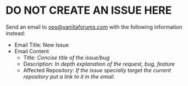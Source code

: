 # DO NOT CREATE AN ISSUE HERE

Send an email to ops@vanillaforums.com with the following information instead:

- Email Title: New Issue
- Email Content
    - Title: *Concise title of the issue/bug* 
    - Description: *In depth explanation of the request, bug, feature*
    - Affected Repository: *If the issue specially target the current repository put a link to it in the email.*
